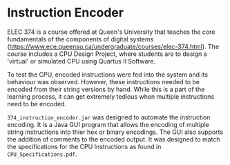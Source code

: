 # Instruction Encoder
ELEC 374 is a course offered at Queen's University that teaches the core fundamentals of the components of digital systems (https://www.ece.queensu.ca/undergraduate/courses/elec-374.html). The course includes a CPU Design Project, where students are to design a 'virtual' or simulated CPU using Quartus II Software.

To test the CPU, encoded instructions were fed into the system and its behaviour was observed. However, these instructions needed to be encoded from their string versions by hand. While this is a part of the learning process, it can get extremely tedious when multiple instructions need to be encoded.

`374_instruction_encoder.jar` was designed to automate the instruction encoding. It is a Java GUI program that allows the encoding of multiple string instructions into thier hex or binary encodings. The GUI also supports the addition of comments to the encoded output. It was designed to match the specifications for the CPU Instructions as found in `CPU_Specifications.pdf`.